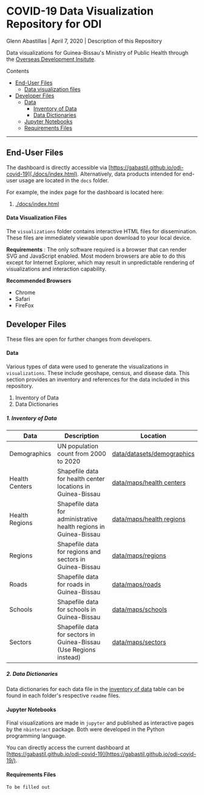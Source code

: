 # COVID-19 Data Visualization Repository for ODI
Glenn Abastillas | April 7, 2020 | Description of this Repository

Data visualizations for Guinea-Bissau's Ministry of Public Health through the [Overseas Development Insitute](https://www.odi.org/).

Contents
  * [End-User Files](#end-user-files)
    * [Data visualization files](#data-visualization-files)
  * [Developer Files](#developer-files)
    * [Data](#data)
      * [Inventory of Data](#inventory-of-data)
      * [Data Dictionaries](#data-dictionaries)
    * [Jupyter Notebooks](#jupyter-notebooks)
    * [Requirements Files](#requirements-files)

---
<a id='end-user'></a>
## End-User Files

The dashboard is directly accessible via [https://gabastil.github.io/odi-covid-19](./docs/index.html). Alternatively, data products intended for end-user usage are located in the `docs` folder.

For example, the index page for the dashboard is located here:
  1. [./docs/index.html](./docs/index.html)

<a id='data-visualization-files'></a>
#### Data Visualization Files

The `visualizations` folder contains interactive HTML files for dissemination. These files are immediately viewable upon download to your local device.

**Requirements** : The only software required is a browser that can render SVG and JavaScript enabled. Most modern browsers are able to do this except for Internet Explorer, which may result in unpredictable rendering of visualizations and interaction capability.

**Recommended Browsers**
  - Chrome
  - Safari
  - FireFox

<a id='developer'></a>
## Developer Files

These files are open for further changes from developers.

<a id='data'></a>
#### Data

Various types of data were used to generate the visualizations in `visualizations`. These include geoshape, census, and disease data. This section provides an inventory and references for the data included in this repository.

  1. Inventory of Data
  2. Data Dictionaries

<a id='inventory-of-data'></a>
##### 1. Inventory of Data

Data | Description | Location
--- | --- | ---
Demographics | UN population count from 2000 to 2020 | [data/datasets/demographics](data/datasets/demographics)
Health Centers | Shapefile data for health center locations in Guinea-Bissau | [data/maps/health centers](data/maps/health%20centers)
Health Regions | Shapefile data for administrative health regions in Guinea-Bissau | [data/maps/health regions](data/maps/health%20regions)
Regions | Shapefile data for regions and sectors in Guinea-Bissau | [data/maps/regions](data/maps/regions)
Roads | Shapefile data for roads in Guinea-Bissau | [data/maps/roads](data/maps/roads)
Schools | Shapefile data for schools in Guinea-Bissau | [data/maps/schools](data/maps/schools)
Sectors | Shapefile data for sectors in Guinea-Bissau (Use Regions instead) | [data/maps/sectors](data/maps/sectors)



<a id='data-dictionaries'></a>
##### 2. Data Dictionaries

Data dictionaries for each data file in the [inventory of data](#inventory-of-data) table can be found in each folder's respective `readme` files.

<a id='jupyter-notebooks'></a>
#### Jupyter Notebooks

Final visualizations are made in `jupyter` and published as interactive pages by the `nbinteract` package. Both were developed in the Python programming language.

You can directly access the current dashboard at [https://gabastil.github.io/odi-covid-19](https://gabastil.github.io/odi-covid-19/).

<a id='requirements-files'></a>
#### Requirements Files

`To be filled out`